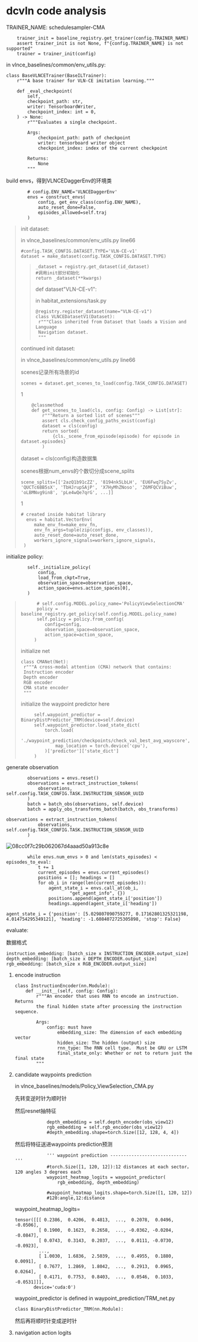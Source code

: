 # dcvln code analysis



TRAINER_NAME: schedulesampler-CMA

```
    trainer_init = baseline_registry.get_trainer(config.TRAINER_NAME)
    assert trainer_init is not None, f"{config.TRAINER_NAME} is not supported"
    trainer = trainer_init(config)
```





in vlnce_baselines/common/env_utils.py:

```
class BaseVLNCETrainer(BaseILTrainer):
    r"""A base trainer for VLN-CE imitation learning."""
```

```
    def _eval_checkpoint(
        self,
        checkpoint_path: str,
        writer: TensorboardWriter,
        checkpoint_index: int = 0,
    ) -> None:
        r"""Evaluates a single checkpoint.

        Args:
            checkpoint_path: path of checkpoint
            writer: tensorboard writer object
            checkpoint_index: index of the current checkpoint

        Returns:
            None
        """
```



build envs，得到VLNCEDaggerEnv的环境类

```
        # config.ENV_NAME='VLNCEDaggerEnv'
        envs = construct_envs(
            config, get_env_class(config.ENV_NAME),
            auto_reset_done=False,
            episodes_allowed=self.traj
        )
```



> init dataset:
>
> in vlnce_baselines/common/env_utils.py line66
>
> ```
> #config.TASK_CONFIG.DATASET.TYPE='VLN-CE-v1'
> dataset = make_dataset(config.TASK_CONFIG.DATASET.TYPE)
> ```
>
> > 
> >
> > ```
> > _dataset = registry.get_dataset(id_dataset)
> > #调用init部分初始化
> > return _dataset(**kwargs)  
> > ```
> >
> > 
> >
> > def dataset"VLN-CE-v1":
> >
> > in habitat_extensions/task.py
> >
> > ```
> > @registry.register_dataset(name="VLN-CE-v1")
> > class VLNCEDatasetV1(Dataset):
> >  r"""Class inherited from Dataset that loads a Vision and Language
> >  Navigation dataset.
> >  """
> > ```
> >
> > 
>
> continued init dataset:
>
> in vlnce_baselines/common/env_utils.py line66
>
> scenes记录所有场景的id
>
> ```
> scenes = dataset.get_scenes_to_load(config.TASK_CONFIG.DATASET)
> ```
>
> 1
>
> ```
>     @classmethod
>     def get_scenes_to_load(cls, config: Config) -> List[str]:
>         r"""Return a sorted list of scenes"""
>         assert cls.check_config_paths_exist(config)
>         dataset = cls(config)
>         return sorted(
>             {cls._scene_from_episode(episode) for episode in dataset.episodes}
>         )
> ```
>
> dataset = cls(config)构造数据集
>
> scenes根据num_envs的个数切分成scene_splits
>
> ```
> scene_splits=[['2azQ1b91cZZ', '8194nk5LbLH', 'EU6Fwq7SyZv', 'QUCTc6BB5sX', 'TbHJrupSAjP', 'X7HyMhZNoso', 'Z6MFQCViBuw', 'oLBMNvg9in8', 'pLe4wQe7qrG', ...]]
> ```
>
> 1
>
> ```
> # created inside habitat library
> 	envs = habitat.VectorEnv(
>      make_env_fn=make_env_fn,
>      env_fn_args=tuple(zip(configs, env_classes)),
>      auto_reset_done=auto_reset_done,
>      workers_ignore_signals=workers_ignore_signals,
>  )
> ```







initialize policy:

```
	 	self._initialize_policy(
            config,
            load_from_ckpt=True,
            observation_space=observation_space,
            action_space=envs.action_spaces[0],
        )
```

> 
>
> ```
> 		# self.config.MODEL.policy_name='PolicyViewSelectionCMA'
> 		policy = baseline_registry.get_policy(self.config.MODEL.policy_name)
>      	self.policy = policy.from_config(
>          config=config,
>          observation_space=observation_space,
>          action_space=action_space,
>      )
> ```
>
> initialize net
>
> ```
> class CMANet(Net):
>  r"""A cross-modal attention (CMA) network that contains:
>  Instruction encoder
>  Depth encoder
>  RGB encoder
>  CMA state encoder
>  """
> ```
>
> initialize the waypoint predictor here
>
> ```
>      self.waypoint_predictor = BinaryDistPredictor_TRM(device=self.device)
>      self.waypoint_predictor.load_state_dict(
>          torch.load(
>              './waypoint_prediction/checkpoints/check_val_best_avg_wayscore',
>              map_location = torch.device('cpu'),
>          )['predictor']['state_dict']
>      )
> ```
>
> 

generate observation

```
        observations = envs.reset()
        observations = extract_instruction_tokens(
            observations, self.config.TASK_CONFIG.TASK.INSTRUCTION_SENSOR_UUID
        )
        batch = batch_obs(observations, self.device)
        batch = apply_obs_transforms_batch(batch, obs_transforms)
```





```
observations = extract_instruction_tokens(
            observations, self.config.TASK_CONFIG.TASK.INSTRUCTION_SENSOR_UUID
        )
```

![08cc0f7c29b062067d4aaad50a913c8e](assets/08cc0f7c29b062067d4aaad50a913c8e.png)

```
        while envs.num_envs > 0 and len(stats_episodes) < episodes_to_eval:
            t += 1
            current_episodes = envs.current_episodes()
            positions = []; headings = []
            for ob_i in range(len(current_episodes)):
                agent_state_i = envs.call_at(ob_i,
                        "get_agent_info", {})
                positions.append(agent_state_i['position'])
                headings.append(agent_state_i['heading'])
```



```
agent_state_i = {'position': [5.029807090759277, 0.17162801325321198, 4.014754295349121], 'heading': -1.6084072725305898, 'stop': False}
```





evaluate:

数据格式

```
instruction_embedding: [batch_size x INSTRUCTION_ENCODER.output_size]
depth_embedding: [batch_size x DEPTH_ENCODER.output_size]
rgb_embedding: [batch_size x RGB_ENCODER.output_size]
```

1. encode instruction

   ```
   class InstructionEncoder(nn.Module):
       def __init__(self, config: Config):
           r"""An encoder that uses RNN to encode an instruction. Returns
           the final hidden state after processing the instruction sequence.
   
           Args:
               config: must have
                   embedding_size: The dimension of each embedding vector
                   hidden_size: The hidden (output) size
                   rnn_type: The RNN cell type.  Must be GRU or LSTM
                   final_state_only: Whether or not to return just the final state
           """
   ```

2. candidate waypoints prediction

   in vlnce_baselines/models/Policy_ViewSelection_CMA.py

   先转变逆时针为顺时针

   然后resnet抽特征

   ```
               depth_embedding = self.depth_encoder(obs_view12)
               rgb_embedding = self.rgb_encoder(obs_view12)
               #depth_embedding.shape=torch.Size([12, 128, 4, 4])
   ```

   

   然后将特征送进waypoints prediction预测

   ```
               ''' waypoint prediction ----------------------------- '''
               #torch.Size([1, 120, 12]):12 distances at each sector，120 angles 3 degrees each
               waypoint_heatmap_logits = waypoint_predictor(
                   rgb_embedding, depth_embedding)
               
               #waypoint_heatmap_logits.shape=torch.Size([1, 120, 12])
               #120:angle,12:distance
   ```

   waypoint_heatmap_logits=

   ```
   tensor([[[ 0.2386,  0.4206,  0.4813,  ...,  0.2078,  0.0496, -0.0506],
            [ 0.1900,  0.1623,  0.2658,  ..., -0.0362, -0.0204, -0.0847],
            [ 0.0743,  0.3143,  0.2037,  ...,  0.0111, -0.0730, -0.0923],
            ...,
            [ 1.0030,  1.6836,  2.5039,  ...,  0.4955,  0.1880,  0.0091],
            [ 0.7677,  1.2869,  1.8042,  ...,  0.2913,  0.0965,  0.0264],
            [ 0.4171,  0.7753,  0.8403,  ...,  0.0546,  0.1033, -0.0531]]],
          device='cuda:0')
   ```

   waypoint_predictor is defined in waypoint_prediction/TRM_net.py

   ```
   class BinaryDistPredictor_TRM(nn.Module):
   ```

   然后再将顺时针变成逆时针

   

3. navigation action logits












